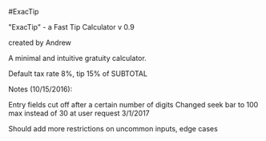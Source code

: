 #ExacTip

"ExacTip" - a Fast Tip Calculator v 0.9

created by Andrew

A minimal and intuitive gratuity calculator.

Default tax rate 8%, tip 15% of SUBTOTAL

Notes (10/15/2016):

Entry fields cut off after a certain number of digits
Changed seek bar to 100 max instead of 30 at user request
3/1/2017

Should add more restrictions on uncommon inputs, edge cases
